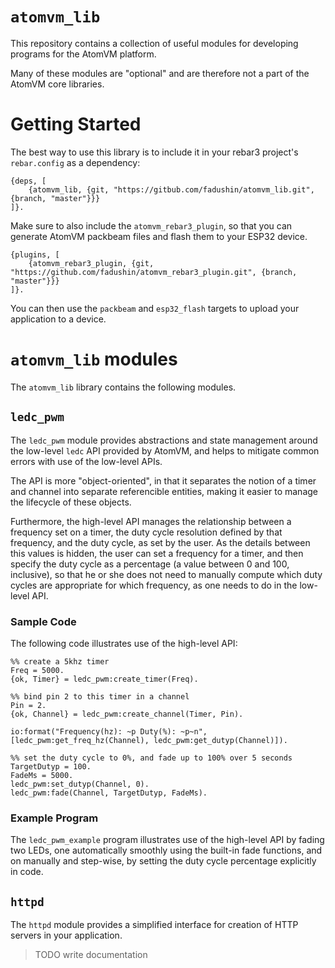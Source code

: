 # `atomvm_lib`

This repository contains a collection of useful modules for developing programs for the AtomVM platform.

Many of these modules are "optional" and are therefore not a part of the AtomVM core libraries.

# Getting Started

The best way to use this library is to include it in your rebar3 project's `rebar.config` as a dependency:

    {deps, [
        {atomvm_lib, {git, "https://gitbub.com/fadushin/atomvm_lib.git", {branch, "master"}}}
    ]}.

Make sure to also include the `atomvm_rebar3_plugin`, so that you can generate AtomVM packbeam files and flash them to your ESP32 device.

    {plugins, [
        {atomvm_rebar3_plugin, {git, "https://github.com/fadushin/atomvm_rebar3_plugin.git", {branch, "master"}}}
    ]}.

You can then use the `packbeam` and `esp32_flash` targets to upload your application to a device.

# `atomvm_lib` modules

The `atomvm_lib` library contains the following modules.

## `ledc_pwm`

The `ledc_pwm` module provides abstractions and state management around the low-level `ledc` API provided by AtomVM, and helps to mitigate common errors with use of the low-level APIs.

The API is more "object-oriented", in that it separates the notion of a timer and channel into separate referencible entities, making it easier to manage the lifecycle of these objects.

Furthermore, the high-level API manages the relationship between a frequency set on a timer, the duty cycle resolution defined by that frequency, and the duty cycle, as set by the user.  As the details between this values is hidden, the user can set a frequency for a timer, and then specify the duty cycle as a percentage (a value between 0 and 100, inclusive), so that he or she does not need to manually compute which duty cycles are appropriate for which frequency, as one needs to do in the low-level API.

### Sample Code

The following code illustrates use of the high-level API:

    %% create a 5khz timer
    Freq = 5000.
    {ok, Timer} = ledc_pwm:create_timer(Freq).

    %% bind pin 2 to this timer in a channel
    Pin = 2.
    {ok, Channel} = ledc_pwm:create_channel(Timer, Pin).

    io:format("Frequency(hz): ~p Duty(%): ~p~n", [ledc_pwm:get_freq_hz(Channel), ledc_pwm:get_dutyp(Channel)]).

    %% set the duty cycle to 0%, and fade up to 100% over 5 seconds
    TargetDutyp = 100.
    FadeMs = 5000.
    ledc_pwm:set_dutyp(Channel, 0).
    ledc_pwm:fade(Channel, TargetDutyp, FadeMs).

### Example Program

The `ledc_pwm_example` program illustrates use of the high-level API by fading two LEDs, one automatically smoothly using the built-in fade functions, and on manually and step-wise, by setting the duty cycle percentage explicitly in code.



## `httpd`

The `httpd` module provides a simplified interface for creation of HTTP servers in your application.

> TODO write documentation
